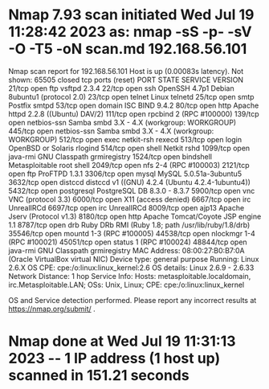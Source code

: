 # Nmap 7.93 scan initiated Wed Jul 19 11:28:42 2023 as: nmap -sS -p- -sV -O -T5 -oN scan.md 192.168.56.101
Nmap scan report for 192.168.56.101
Host is up (0.00083s latency).
Not shown: 65505 closed tcp ports (reset)
PORT      STATE SERVICE     VERSION
21/tcp    open  ftp         vsftpd 2.3.4
22/tcp    open  ssh         OpenSSH 4.7p1 Debian 8ubuntu1 (protocol 2.0)
23/tcp    open  telnet      Linux telnetd
25/tcp    open  smtp        Postfix smtpd
53/tcp    open  domain      ISC BIND 9.4.2
80/tcp    open  http        Apache httpd 2.2.8 ((Ubuntu) DAV/2)
111/tcp   open  rpcbind     2 (RPC #100000)
139/tcp   open  netbios-ssn Samba smbd 3.X - 4.X (workgroup: WORKGROUP)
445/tcp   open  netbios-ssn Samba smbd 3.X - 4.X (workgroup: WORKGROUP)
512/tcp   open  exec        netkit-rsh rexecd
513/tcp   open  login       OpenBSD or Solaris rlogind
514/tcp   open  shell       Netkit rshd
1099/tcp  open  java-rmi    GNU Classpath grmiregistry
1524/tcp  open  bindshell   Metasploitable root shell
2049/tcp  open  nfs         2-4 (RPC #100003)
2121/tcp  open  ftp         ProFTPD 1.3.1
3306/tcp  open  mysql       MySQL 5.0.51a-3ubuntu5
3632/tcp  open  distccd     distccd v1 ((GNU) 4.2.4 (Ubuntu 4.2.4-1ubuntu4))
5432/tcp  open  postgresql  PostgreSQL DB 8.3.0 - 8.3.7
5900/tcp  open  vnc         VNC (protocol 3.3)
6000/tcp  open  X11         (access denied)
6667/tcp  open  irc         UnrealIRCd
6697/tcp  open  irc         UnrealIRCd
8009/tcp  open  ajp13       Apache Jserv (Protocol v1.3)
8180/tcp  open  http        Apache Tomcat/Coyote JSP engine 1.1
8787/tcp  open  drb         Ruby DRb RMI (Ruby 1.8; path /usr/lib/ruby/1.8/drb)
35546/tcp open  mountd      1-3 (RPC #100005)
44538/tcp open  nlockmgr    1-4 (RPC #100021)
45051/tcp open  status      1 (RPC #100024)
48844/tcp open  java-rmi    GNU Classpath grmiregistry
MAC Address: 08:00:27:B0:B7:0A (Oracle VirtualBox virtual NIC)
Device type: general purpose
Running: Linux 2.6.X
OS CPE: cpe:/o:linux:linux_kernel:2.6
OS details: Linux 2.6.9 - 2.6.33
Network Distance: 1 hop
Service Info: Hosts:  metasploitable.localdomain, irc.Metasploitable.LAN; OSs: Unix, Linux; CPE: cpe:/o:linux:linux_kernel

OS and Service detection performed. Please report any incorrect results at https://nmap.org/submit/ .
# Nmap done at Wed Jul 19 11:31:13 2023 -- 1 IP address (1 host up) scanned in 151.21 seconds
